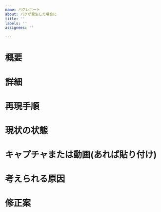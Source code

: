 ```yaml
---
name: バグレポート
about: バグが発生した場合に
title: ''
labels: ''
assignees: ''

---
```


# 概要

# 詳細

# 再現手順

# 現状の状態

# キャプチャまたは動画(あれば貼り付け)

# 考えられる原因

# 修正案
